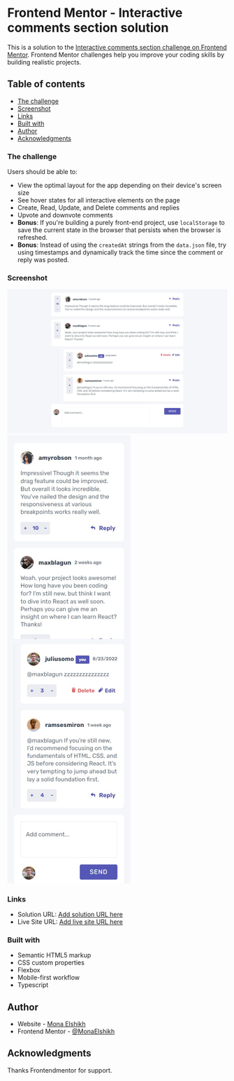 # Frontend Mentor - Interactive comments section solution

This is a solution to the [Interactive comments section challenge on Frontend Mentor](https://www.frontendmentor.io/challenges/interactive-comments-section-iG1RugEG9). Frontend Mentor challenges help you improve your coding skills by building realistic projects.

## Table of contents

- [The challenge](#the-challenge)
- [Screenshot](#screenshot)
- [Links](#links)
- [Built with](#built-with)
- [Author](#author)
- [Acknowledgments](#acknowledgments)

### The challenge

Users should be able to:

- View the optimal layout for the app depending on their device's screen size
- See hover states for all interactive elements on the page
- Create, Read, Update, and Delete comments and replies
- Upvote and downvote comments
- **Bonus**: If you're building a purely front-end project, use `localStorage` to save the current state in the browser that persists when the browser is refreshed.
- **Bonus**: Instead of using the `createdAt` strings from the `data.json` file, try using timestamps and dynamically track the time since the comment or reply was posted.

### Screenshot

![](./screenshots/desktop.png)
![](./screenshots/mobile.png)

### Links

- Solution URL: [Add solution URL here](https://your-solution-url.com)
- Live Site URL: [Add live site URL here](https://your-live-site-url.com)

### Built with

- Semantic HTML5 markup
- CSS custom properties
- Flexbox
- Mobile-first workflow
- Typescript

## Author

- Website - [Mona Elshikh](https://www.your-site.com)
- Frontend Mentor - [@MonaElshikh](https://www.frontendmentor.io/profile/MonaElshikh)

## Acknowledgments

Thanks Frontendmentor for support.
